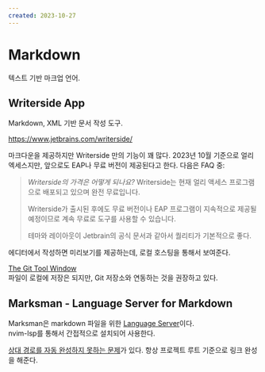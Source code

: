 ```yaml
---
created: 2023-10-27
---
```

# Markdown

텍스트 기반 마크업 언어.

## Writerside App

Markdown, XML 기반 문서 작성 도구.

https://www.jetbrains.com/writerside/

마크다운을 제공하지만 Writerside 만의 기능이 꽤 많다.
2023년 10월 기준으로 얼리 엑세스지만, 앞으로도 EAP나 무료 버전이 제공된다고 한다.
다음은 FAQ 중:

> *Writerside의 가격은 어떻게 되나요?*
> Writerside는 현재 얼리 액세스 프로그램으로 배포되고 있으며 완전 무료입니다.
>
> Writerside가 출시된 후에도 무료 버전이나 EAP 프로그램이 지속적으로 제공될 예정이므로 계속 무료로 도구를 사용할 수 있습니다.
>
> 테마와 레이아웃이 Jetbrain의 공식 문서과 같아서 퀄리티가 기본적으로 좋다.

에디터에서 작성하면 미리보기를 제공하는데, 로컬 호스팅을 통해서 보여준다.

[The Git Tool Window](https://www.jetbrains.com/idea/guide/tutorials/creating-a-project-from-github/the-git-tool-window/)\
파일이 로컬에 저장은 되지만, Git 저장소와 연동하는 것을 권장하고 있다.

## Marksman - Language Server for Markdown

Marksman은 markdown 파일을 위한 [Language Server](./language-server-protocol.md)이다.\
nvim-lsp를 통해서 간접적으로 설치되어 사용한다.

[상대 경로를 자동 완성하지 못하는 문제](https://github.com/artempyanykh/marksman/issues/182)가 있다.
항상 프로젝트 루트 기준으로 링크 완성을 해준다.
